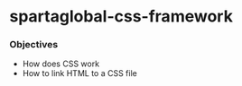 # spartaglobal-css-framework

### Objectives

* How does CSS work  
* How to link HTML to a CSS file
